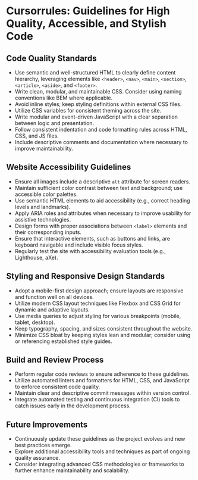 # Cursorrules: Guidelines for High Quality, Accessible, and Stylish Code

## Code Quality Standards
- Use semantic and well-structured HTML to clearly define content hierarchy, leveraging elements like `<header>`, `<nav>`, `<main>`, `<section>`, `<article>`, `<aside>`, and `<footer>`.
- Write clean, modular, and maintainable CSS. Consider using naming conventions like BEM where applicable.
- Avoid inline styles; keep styling definitions within external CSS files.
- Utilize CSS variables for consistent theming across the site.
- Write modular and event-driven JavaScript with a clear separation between logic and presentation.
- Follow consistent indentation and code formatting rules across HTML, CSS, and JS files.
- Include descriptive comments and documentation where necessary to improve maintainability.

## Website Accessibility Guidelines
- Ensure all images include a descriptive `alt` attribute for screen readers.
- Maintain sufficient color contrast between text and background; use accessible color palettes.
- Use semantic HTML elements to aid accessibility (e.g., correct heading levels and landmarks).
- Apply ARIA roles and attributes when necessary to improve usability for assistive technologies.
- Design forms with proper associations between `<label>` elements and their corresponding inputs.
- Ensure that interactive elements, such as buttons and links, are keyboard navigable and include visible focus styles.
- Regularly test the site with accessibility evaluation tools (e.g., Lighthouse, aXe).

## Styling and Responsive Design Standards
- Adopt a mobile-first design approach; ensure layouts are responsive and function well on all devices.
- Utilize modern CSS layout techniques like Flexbox and CSS Grid for dynamic and adaptive layouts.
- Use media queries to adjust styling for various breakpoints (mobile, tablet, desktop).
- Keep typography, spacing, and sizes consistent throughout the website.
- Minimize CSS bloat by keeping styles lean and modular; consider using or referencing established style guides.

## Build and Review Process
- Perform regular code reviews to ensure adherence to these guidelines.
- Utilize automated linters and formatters for HTML, CSS, and JavaScript to enforce consistent code quality.
- Maintain clear and descriptive commit messages within version control.
- Integrate automated testing and continuous integration (CI) tools to catch issues early in the development process.

## Future Improvements
- Continuously update these guidelines as the project evolves and new best practices emerge.
- Explore additional accessibility tools and techniques as part of ongoing quality assurance.
- Consider integrating advanced CSS methodologies or frameworks to further enhance maintainability and scalability. 